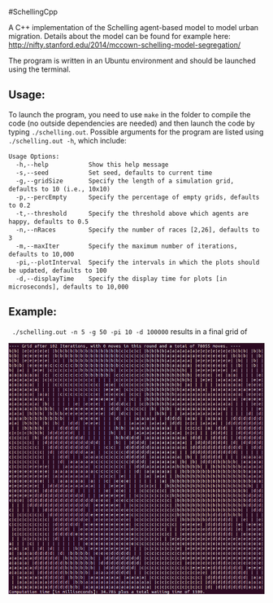 #SchellingCpp

A C++ implementation of the Schelling agent-based model to model urban migration. Details about the model can be found for example here: http://nifty.stanford.edu/2014/mccown-schelling-model-segregation/

The program is written in an Ubuntu environment and should be launched using the terminal. 

## Usage:
To launch the program, you need to use `make` in the folder to compile the code (no outside dependencies are needed) and then launch the code by typing `./schelling.out`. Possible arguments for the program are listed using `./schelling.out -h`, which include:

```
Usage Options:
  -h,--help           Show this help message
  -s,--seed           Set seed, defaults to current time
  -g,--gridSize       Specify the length of a simulation grid, defaults to 10 (i.e., 10x10)
  -p,--percEmpty      Specify the percentage of empty grids, defaults to 0.2
  -t,--threshold      Specify the threshold above which agents are happy, defaults to 0.5
  -n,--nRaces         Specify the number of races [2,26], defaults to 3
  -m,--maxIter        Specify the maximum number of iterations, defaults to 10,000
  -pi,--plotInterval  Specify the intervals in which the plots should be updated, defaults to 100
  -d,--displayTime    Specify the display time for plots [in microseconds], defaults to 10,000
```

## Example:
` ./schelling.out -n 5 -g 50 -pi 10 -d 100000` results in a final grid of

![Final Grid](https://github.com/DavZim/SchellingCpp/raw/master/grid.png)


